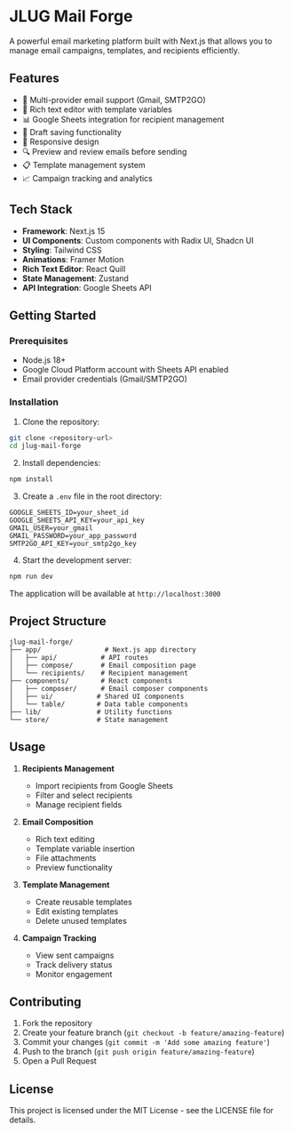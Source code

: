 # JLUG Mail Forge

A powerful email marketing platform built with Next.js that allows you to manage email campaigns, templates, and recipients efficiently.

## Features

- 📧 Multi-provider email support (Gmail, SMTP2GO)
- 📝 Rich text editor with template variables
- 📊 Google Sheets integration for recipient management
- 💾 Draft saving functionality
- 📱 Responsive design
- 🔍 Preview and review emails before sending
- 📋 Template management system
- 📈 Campaign tracking and analytics

## Tech Stack

- **Framework**: Next.js 15
- **UI Components**: Custom components with Radix UI, Shadcn UI
- **Styling**: Tailwind CSS
- **Animations**: Framer Motion
- **Rich Text Editor**: React Quill
- **State Management**: Zustand
- **API Integration**: Google Sheets API

## Getting Started

### Prerequisites

- Node.js 18+ 
- Google Cloud Platform account with Sheets API enabled
- Email provider credentials (Gmail/SMTP2GO)

### Installation

1. Clone the repository:
```bash
git clone <repository-url>
cd jlug-mail-forge
```

2. Install dependencies:
```bash
npm install
```

3. Create a `.env` file in the root directory:
```env
GOOGLE_SHEETS_ID=your_sheet_id
GOOGLE_SHEETS_API_KEY=your_api_key
GMAIL_USER=your_gmail
GMAIL_PASSWORD=your_app_password
SMTP2GO_API_KEY=your_smtp2go_key
```

4. Start the development server:
```bash
npm run dev
```

The application will be available at `http://localhost:3000`

## Project Structure

```
jlug-mail-forge/
├── app/                # Next.js app directory
│   ├── api/           # API routes
│   ├── compose/       # Email composition page
│   └── recipients/    # Recipient management
├── components/        # React components
│   ├── composer/      # Email composer components
│   ├── ui/           # Shared UI components
│   └── table/        # Data table components
├── lib/              # Utility functions
└── store/            # State management
```

## Usage

1. **Recipients Management**
   - Import recipients from Google Sheets
   - Filter and select recipients
   - Manage recipient fields

2. **Email Composition**
   - Rich text editing
   - Template variable insertion
   - File attachments
   - Preview functionality

3. **Template Management**
   - Create reusable templates
   - Edit existing templates
   - Delete unused templates

4. **Campaign Tracking**
   - View sent campaigns
   - Track delivery status
   - Monitor engagement

## Contributing

1. Fork the repository
2. Create your feature branch (`git checkout -b feature/amazing-feature`)
3. Commit your changes (`git commit -m 'Add some amazing feature'`)
4. Push to the branch (`git push origin feature/amazing-feature`)
5. Open a Pull Request

## License

This project is licensed under the MIT License - see the LICENSE file for details.
```